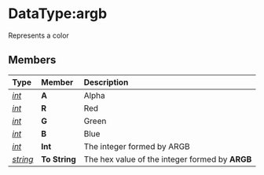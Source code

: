 # DataType:argb

Represents a color

## Members

| **Type**                       | **Member**    | **Description**                                 |
| :---                           | :---          | :---                                            |
| [_int_](datatype-int.md)       | **A**         | Alpha                                           |
| [_int_](datatype-int.md)       | **R**         | Red                                             |
| [_int_](datatype-int.md)       | **G**         | Green                                           |
| [_int_](datatype-int.md)       | **B**         | Blue                                            |
| [_int_](datatype-int.md)       | **Int**       | The integer formed by ARGB                      |
| [_string_](datatype-string.md) | **To String** | The hex value of the integer formed by **ARGB** |

